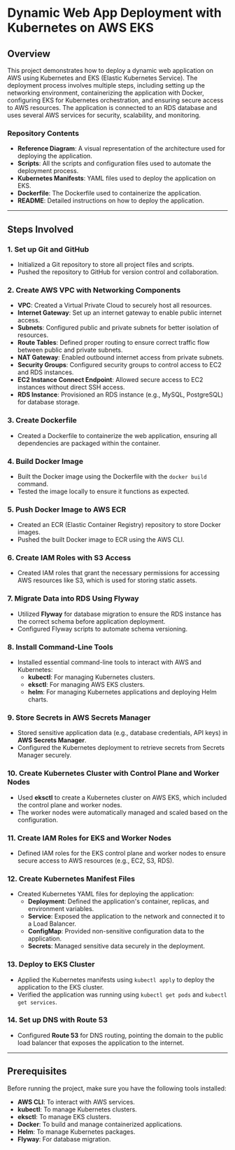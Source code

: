 

# Dynamic Web App Deployment with Kubernetes on AWS EKS

## Overview

This project demonstrates how to deploy a dynamic web application on AWS using Kubernetes and EKS (Elastic Kubernetes Service). The deployment process involves multiple steps, including setting up the networking environment, containerizing the application with Docker, configuring EKS for Kubernetes orchestration, and ensuring secure access to AWS resources. The application is connected to an RDS database and uses several AWS services for security, scalability, and monitoring.

### Repository Contents
- **Reference Diagram**: A visual representation of the architecture used for deploying the application.
- **Scripts**: All the scripts and configuration files used to automate the deployment process.
- **Kubernetes Manifests**: YAML files used to deploy the application on EKS.
- **Dockerfile**: The Dockerfile used to containerize the application.
- **README**: Detailed instructions on how to deploy the application.

---

## Steps Involved

### 1. Set up Git and GitHub
- Initialized a Git repository to store all project files and scripts.
- Pushed the repository to GitHub for version control and collaboration.

### 2. Create AWS VPC with Networking Components
- **VPC**: Created a Virtual Private Cloud to securely host all resources.
- **Internet Gateway**: Set up an internet gateway to enable public internet access.
- **Subnets**: Configured public and private subnets for better isolation of resources.
- **Route Tables**: Defined proper routing to ensure correct traffic flow between public and private subnets.
- **NAT Gateway**: Enabled outbound internet access from private subnets.
- **Security Groups**: Configured security groups to control access to EC2 and RDS instances.
- **EC2 Instance Connect Endpoint**: Allowed secure access to EC2 instances without direct SSH access.
- **RDS Instance**: Provisioned an RDS instance (e.g., MySQL, PostgreSQL) for database storage.

### 3. Create Dockerfile
- Created a Dockerfile to containerize the web application, ensuring all dependencies are packaged within the container.

### 4. Build Docker Image
- Built the Docker image using the Dockerfile with the `docker build` command.
- Tested the image locally to ensure it functions as expected.

### 5. Push Docker Image to AWS ECR
- Created an ECR (Elastic Container Registry) repository to store Docker images.
- Pushed the built Docker image to ECR using the AWS CLI.

### 6. Create IAM Roles with S3 Access
- Created IAM roles that grant the necessary permissions for accessing AWS resources like S3, which is used for storing static assets.

### 7. Migrate Data into RDS Using Flyway
- Utilized **Flyway** for database migration to ensure the RDS instance has the correct schema before application deployment.
- Configured Flyway scripts to automate schema versioning.

### 8. Install Command-Line Tools
- Installed essential command-line tools to interact with AWS and Kubernetes:
  - **kubectl**: For managing Kubernetes clusters.
  - **eksctl**: For managing AWS EKS clusters.
  - **helm**: For managing Kubernetes applications and deploying Helm charts.

### 9. Store Secrets in AWS Secrets Manager
- Stored sensitive application data (e.g., database credentials, API keys) in **AWS Secrets Manager**.
- Configured the Kubernetes deployment to retrieve secrets from Secrets Manager securely.

### 10. Create Kubernetes Cluster with Control Plane and Worker Nodes
- Used **eksctl** to create a Kubernetes cluster on AWS EKS, which included the control plane and worker nodes.
- The worker nodes were automatically managed and scaled based on the configuration.

### 11. Create IAM Roles for EKS and Worker Nodes
- Defined IAM roles for the EKS control plane and worker nodes to ensure secure access to AWS resources (e.g., EC2, S3, RDS).

### 12. Create Kubernetes Manifest Files
- Created Kubernetes YAML files for deploying the application:
  - **Deployment**: Defined the application's container, replicas, and environment variables.
  - **Service**: Exposed the application to the network and connected it to a Load Balancer.
  - **ConfigMap**: Provided non-sensitive configuration data to the application.
  - **Secrets**: Managed sensitive data securely in the deployment.

### 13. Deploy to EKS Cluster
- Applied the Kubernetes manifests using `kubectl apply` to deploy the application to the EKS cluster.
- Verified the application was running using `kubectl get pods` and `kubectl get services`.

### 14. Set up DNS with Route 53
- Configured **Route 53** for DNS routing, pointing the domain to the public load balancer that exposes the application to the internet.

---

## Prerequisites

Before running the project, make sure you have the following tools installed:
- **AWS CLI**: To interact with AWS services.
- **kubectl**: To manage Kubernetes clusters.
- **eksctl**: To manage EKS clusters.
- **Docker**: To build and manage containerized applications.
- **Helm**: To manage Kubernetes packages.
- **Flyway**: For database migration.




